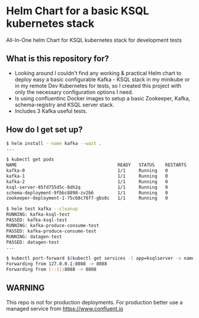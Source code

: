 # Helm Chart for a basic KSQL kubernetes stack
All-In-One helm Chart for KSQL kubernetes stack for development tests

## What is this repository for?
* Looking around I couldn't find any working & practical Helm chart to deploy easy a basic configurable Kafka - KSQL stack in my minikube or in my remote Dev Kubernetes for tests, so I created this project with only the necessary configuration options I need.
* Is using confluentinc Docker images to setup a basic Zookeeper, Kafka, schema-registry and KSQL server stack. 
* Includes 3 Kafka useful tests.

## How do I get set up?
```bash
$ helm install --name kafka --wait .
...

$ kubectl get pods
NAME                                      READY   STATUS    RESTARTS   AGE
kafka-0                                   1/1     Running   0          41m
kafka-1                                   1/1     Running   0          41m
kafka-2                                   1/1     Running   0          41m
ksql-server-85fd755d5c-8dh2q              1/1     Running   0          41m
schema-deployment-9fbbc8898-zv2b6         1/1     Running   0          41m
zookeeper-deployment-1-75c68c78f7-gbs8c   1/1     Running   0          41m

$ helm test kafka --cleanup
RUNNING: kafka-ksql-test
PASSED: kafka-ksql-test
RUNNING: kafka-produce-consume-test
PASSED: kafka-produce-consume-test
RUNNING: datagen-test
PASSED: datagen-test
...

$ kubectl port-forward $(kubectl get services -l app=ksqlserver -o name) 8088:8088
Forwarding from 127.0.0.1:8088 -> 8088
Forwarding from [::1]:8088 -> 8088
```

## WARNING
This repo is not for production deployments. For production better use a managed service from https://www.confluent.io
